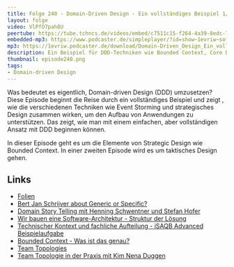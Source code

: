 ```yaml
---
title: Folge 240 - Domain-Driven Design - Ein vollständiges Beispiel 1/2
layout: folge
video: VlPfO7pah8U
peertube: https://tube.tchncs.de/videos/embed/c7511c15-f264-4a39-8edc-7b082b549139
embedded-mp3: https://www.podcaster.de/simpleplayer/?id=show~1evriw~software-architektur-im-stream~pod-7de1329602a07f8e4dcaa3130b&v=1731947570
mp3: https://1evriw.podcaster.de/download/Domain-Driven_Design_Ein_vollstaendiges_Beispiel_1.mp3
description: Ein Beispiel für DDD-Techniken wie Bounded Context, Core Domain, Event Storming oder Team Topologies
thumbnail: episode240.png
tags:
- Domain-driven Design
---
```


Was bedeutet es eigentlich, Domain-driven Design (DDD) umzusetzen?
Diese Episode beginnt die Reise durch ein vollständiges Beispiel und
zeigt , wie die verschiedenen Techniken wie Event Storming und
strategisches Design zusammen wirken, um den Aufbau von Anwendungen zu
unterstützen. Das zeigt, wie man mit einem einfachen, aber
vollständigen Ansatz mit DDD beginnen können.

In dieser Episode geht es um die Elemente von Strategic Design wie
Bounded Context. In einer zweiten Episode wird es um taktisches Design
gehen.

## Links

- [Folien](https://speakerdeck.com/ewolff/domain-driven-design-a-complete-example-ba6487a4-0244-4799-9b3d-ebd75d141850)
- [Bert Jan Schrijver about Generic or
  Specific?](https://software-architektur.tv/2023/10/13/episode184.html)
- [Domain Story Telling mit Henning Schwentner und Stefan
  Hofer](https://software-architektur.tv/2020/10/09/folge021.html)
- [Wir bauen eine Software-Architektur - Struktur der
  Lösung](https://software-architektur.tv/2022/03/11/folge112.html)
- [Technischer Kontext und fachliche Aufteilung - iSAQB Advanced
  Beispielaufgabe](https://software-architektur.tv/2022/05/20/folge120.html)
- [Bounded Context - Was ist das
  genau?](https://software-architektur.tv/2024/06/14/episode220.html)
- [Team
  Topologies](https://software-architektur.tv/2024/04/18/folge213.html)
- [Team Topologie in der Praxis mit Kim Nena
  Duggen](https://software-architektur.tv/2024/09/16/episode230.html)
